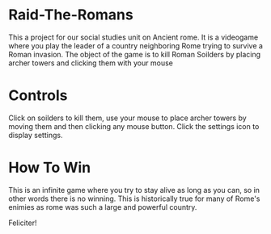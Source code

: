 # Raid-The-Romans

This a project for our social studies unit on Ancient rome. It is a videogame where you play the leader of a country 
neighboring Rome trying to survive a Roman invasion. The object of the game is to kill Roman Soilders by placing archer
towers and clicking them with your mouse

# Controls

Click on soilders to kill them, use your mouse to place archer towers by moving them and then clicking any mouse button. Click the settings icon to display settings.

# How To Win

This is an infinite game where you try to stay alive as long as you can, so in other words there is no winning. 
This is historically true for many of Rome's enimies as rome was such a large and powerful country.

Feliciter! 
